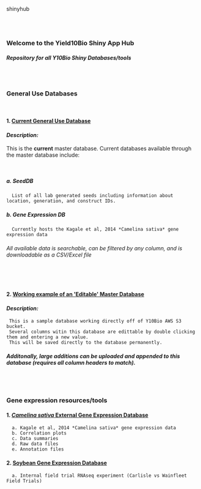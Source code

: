 shinyhub  
  
<br/>
<br/>

### __Welcome to the Yield10Bio Shiny App Hub__
#### *Repository for all Y10Bio Shiny Databases/tools*

<br/>
<br/>


### __General Use Databases__

<br/>


#### 1. [Current General Use Database](https://yield10bio.shinyapps.io/databasehub/)

#### __*Description:*__ 
This is the __current__ master database. Current databases available through the master database include:

<br/>


#####   a. __SeedDB__
      List of all lab generated seeds including information about location, generation, and construct IDs.

#####   b. __Gene Expression DB__
      Currently hosts the Kagale et al, 2014 *Camelina sativa* gene expression data


######   All available data is searchable, can be filtered by any column, and is downloadable as a CSV/Excel file


<br/>
<br/>




#### 2. [Working example of an 'Editable' Master Database](https://yield10bio.shinyapps.io/editdb/)

#### __*Description:*__ 
     This is a sample database working directly off of Y10Bio AWS S3 bucket. 
     Several columns witin this database are edittable by double clicking them and entering a new value. 
     This will be saved directly to the database permanently. 

#####   Additonally, large additions can be uploaded and appended to this database (requires all column headers to match).

<br/>
<br/>

### Gene expression resources/tools

#### 1. [*Camelina sativa* External Gene Expression Database](https://yield10bio.shinyapps.io/camelinage/)
      a. Kagale et al, 2014 *Camelina sativa* gene expression data
      b. Correlation plots
      c. Data summaries
      d. Raw data files
      e. Annotation files
  
#### 2. [Soybean Gene Expression Database](https://yield10bio.shinyapps.io/soybeange/)
      a. Internal field trial RNAseq experiment (Carlisle vs Wainfleet Field Trials)
  
  


